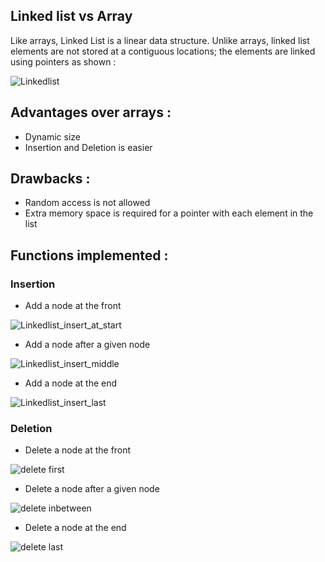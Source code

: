 ## Linked list vs Array
Like arrays, Linked List is a linear data structure. Unlike arrays, linked list elements are not stored at a contiguous locations; the elements are linked using pointers as shown :

![Linkedlist](https://user-images.githubusercontent.com/84600209/123126835-0450ba80-d44a-11eb-960b-3813249c908c.png)

## Advantages over arrays :
* Dynamic size
* Insertion and Deletion is easier

## Drawbacks : 
* Random access is not allowed
* Extra memory space is required for a pointer with each element in the list

## Functions implemented : 
### Insertion 
* Add a node at the front 

![Linkedlist_insert_at_start](https://user-images.githubusercontent.com/84600209/123130189-dc168b00-d44c-11eb-85cc-7960a33b82fd.png)

* Add a node after a given node 

![Linkedlist_insert_middle](https://user-images.githubusercontent.com/84600209/123130682-40d1e580-d44d-11eb-9eab-6eab9cbc2ed7.png)

* Add a node at the end

![Linkedlist_insert_last](https://user-images.githubusercontent.com/84600209/123131026-96a68d80-d44d-11eb-8f49-a4a1cddb896f.png)

### Deletion
* Delete a node at the front 

![delete first](https://user-images.githubusercontent.com/84600209/123135164-c5befe00-d451-11eb-9278-8a3b023a3b9c.png)

* Delete a node after a given node

![delete inbetween](https://user-images.githubusercontent.com/84600209/123135896-9f4d9280-d452-11eb-87ae-dacbc6d9ad4e.png)

* Delete a node at the end

![delete last](https://user-images.githubusercontent.com/84600209/123137104-ee47f780-d453-11eb-9ee3-e1c6777d6003.png)

